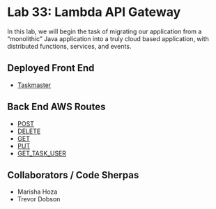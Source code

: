 # Lab 33: Lambda API Gateway
In this lab, we will begin the task of migrating our application from a “monolithic” Java application into a truly cloud based application, with distributed functions, services, and events.

## Deployed Front End
* [Taskmaster](http://taskmaster-frontend-bh.s3-website-us-west-2.amazonaws.com/)

## Back End AWS Routes
* [POST](https://fkdpj6z18l.execute-api.us-west-2.amazonaws.com/dev/)
* [DELETE](https://fkdpj6z18l.execute-api.us-west-2.amazonaws.com/dev/tasks/{id})
* [GET](https://fkdpj6z18l.execute-api.us-west-2.amazonaws.com/dev/)
* [PUT](https://fkdpj6z18l.execute-api.us-west-2.amazonaws.com/dev/tasks/{id}/assign/{assignee})
* [GET_TASK_USER](https://fkdpj6z18l.execute-api.us-west-2.amazonaws.com/dev/tasks/{id})

## Collaborators / Code Sherpas
* Marisha Hoza
* Trevor Dobson
